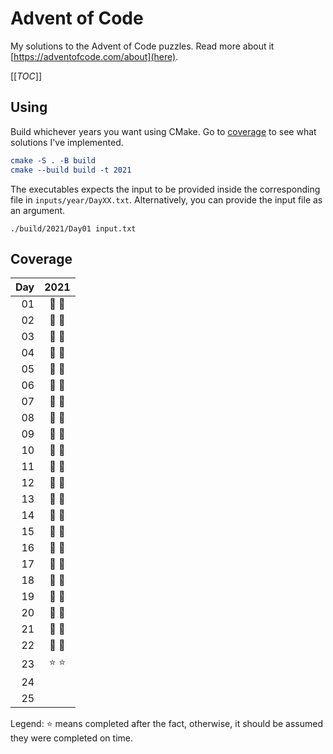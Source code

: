 <!-- SPDX-FileCopyrightText: 2021 metaquarx <metaquarx@protonmail.com>
SPDX-License-Identifier: Apache-2.0 -->

# Advent of Code

My solutions to the Advent of Code puzzles. Read more about it [https://adventofcode.com/about](here).

[[_TOC_]]

## Using

Build whichever years you want using CMake. Go to [coverage](#coverage) to see what solutions I've implemented.

```cmake
cmake -S . -B build
cmake --build build -t 2021
```

The executables expects the input to be provided inside the corresponding file in `inputs/year/DayXX.txt`. Alternatively, you can provide the input file as an argument.

```
./build/2021/Day01 input.txt
```

## Coverage

| Day |     2021    |
|----:|:-----------:|
|  01 |:ocean: :ocean:|
|  02 |:ocean: :ocean:|
|  03 |:ocean: :ocean:|
|  04 |:ocean: :ocean:|
|  05 |:ocean: :ocean:|
|  06 |:ocean: :ocean:|
|  07 |:ocean: :ocean:|
|  08 |:ocean: :ocean:|
|  09 |:ocean: :ocean:|
|  10 |:ocean: :ocean:|
|  11 |:ocean: :ocean:|
|  12 |:ocean: :ocean:|
|  13 |:ocean: :ocean:|
|  14 |:ocean: :ocean:|
|  15 |:ocean: :ocean:|
|  16 |:ocean: :ocean:|
|  17 |:ocean: :ocean:|
|  18 |:ocean: :ocean:|
|  19 |:ocean: :ocean:|
|  20 |:ocean: :ocean:|
|  21 |:ocean: :ocean:|
|  22 |:ocean: :ocean:|
|  23 |:star: :star:|
|  24 |             |
|  25 |             |

Legend: :star: means completed after the fact, otherwise, it should be assumed they were completed on time.
